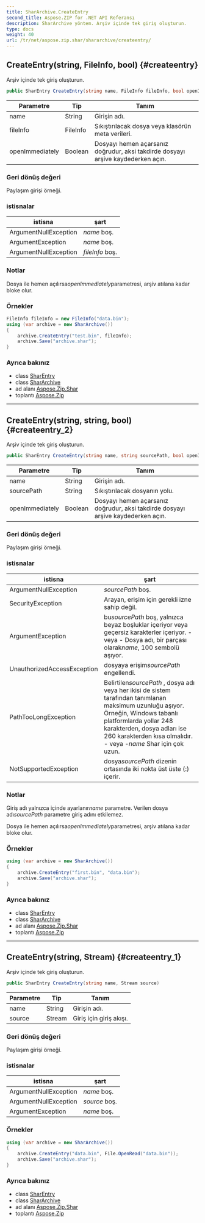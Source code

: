 ```yaml
---
title: SharArchive.CreateEntry
second_title: Aspose.ZIP for .NET API Referansı
description: SharArchive yöntem. Arşiv içinde tek giriş oluşturun.
type: docs
weight: 40
url: /tr/net/aspose.zip.shar/shararchive/createentry/
---
```

## CreateEntry(string, FileInfo, bool) {#createentry}

Arşiv içinde tek giriş oluşturun.

```csharp
public SharEntry CreateEntry(string name, FileInfo fileInfo, bool openImmediately = false)
```

| Parametre | Tip | Tanım |
| --- | --- | --- |
| name | String | Girişin adı. |
| fileInfo | FileInfo | Sıkıştırılacak dosya veya klasörün meta verileri. |
| openImmediately | Boolean | Dosyayı hemen açarsanız doğrudur, aksi takdirde dosyayı arşive kaydederken açın. |

### Geri dönüş değeri

Paylaşım girişi örneği.

### istisnalar

| istisna | şart |
| --- | --- |
| ArgumentNullException | *name* boş. |
| ArgumentException | *name* boş. |
| ArgumentNullException | *fileInfo* boş. |

### Notlar

Dosya ile hemen açılırsa*openImmediately*parametresi, arşiv atılana kadar bloke olur.

### Örnekler

```csharp
FileInfo fileInfo = new FileInfo("data.bin");
using (var archive = new SharArchive())
{
    archive.CreateEntry("test.bin", fileInfo);
    archive.Save("archive.shar");
}
```

### Ayrıca bakınız

* class [SharEntry](../../sharentry/)
* class [SharArchive](../)
* ad alanı [Aspose.Zip.Shar](../../shararchive/)
* toplantı [Aspose.Zip](../../../)

---

## CreateEntry(string, string, bool) {#createentry_2}

Arşiv içinde tek giriş oluşturun.

```csharp
public SharEntry CreateEntry(string name, string sourcePath, bool openImmediately = false)
```

| Parametre | Tip | Tanım |
| --- | --- | --- |
| name | String | Girişin adı. |
| sourcePath | String | Sıkıştırılacak dosyanın yolu. |
| openImmediately | Boolean | Dosyayı hemen açarsanız doğrudur, aksi takdirde dosyayı arşive kaydederken açın. |

### Geri dönüş değeri

Paylaşım girişi örneği.

### istisnalar

| istisna | şart |
| --- | --- |
| ArgumentNullException | *sourcePath* boş. |
| SecurityException | Arayan, erişim için gerekli izne sahip değil. |
| ArgumentException | bu*sourcePath* boş, yalnızca beyaz boşluklar içeriyor veya geçersiz karakterler içeriyor. - veya - Dosya adı, bir parçası olarak*name*, 100 sembolü aşıyor. |
| UnauthorizedAccessException | dosyaya erişim*sourcePath* engellendi. |
| PathTooLongException | Belirtilen*sourcePath* , dosya adı veya her ikisi de sistem tarafından tanımlanan maksimum uzunluğu aşıyor. Örneğin, Windows tabanlı platformlarda yollar 248 karakterden, dosya adları ise 260 karakterden kısa olmalıdır. - veya -*name* Shar için çok uzun. |
| NotSupportedException | dosya*sourcePath* dizenin ortasında iki nokta üst üste (:) içerir. |

### Notlar

Giriş adı yalnızca içinde ayarlanır*name* parametre. Verilen dosya adı*sourcePath* parametre giriş adını etkilemez.

Dosya ile hemen açılırsa*openImmediately*parametresi, arşiv atılana kadar bloke olur.

### Örnekler

```csharp
using (var archive = new SharArchive())
{
    archive.CreateEntry("first.bin", "data.bin");
    archive.Save("archive.shar");
}
```

### Ayrıca bakınız

* class [SharEntry](../../sharentry/)
* class [SharArchive](../)
* ad alanı [Aspose.Zip.Shar](../../shararchive/)
* toplantı [Aspose.Zip](../../../)

---

## CreateEntry(string, Stream) {#createentry_1}

Arşiv içinde tek giriş oluşturun.

```csharp
public SharEntry CreateEntry(string name, Stream source)
```

| Parametre | Tip | Tanım |
| --- | --- | --- |
| name | String | Girişin adı. |
| source | Stream | Giriş için giriş akışı. |

### Geri dönüş değeri

Paylaşım girişi örneği.

### istisnalar

| istisna | şart |
| --- | --- |
| ArgumentNullException | *name* boş. |
| ArgumentNullException | *source* boş. |
| ArgumentException | *name* boş. |

### Örnekler

```csharp
using (var archive = new SharArchive())
{
    archive.CreateEntry("data.bin", File.OpenRead("data.bin"));
    archive.Save("archive.shar");
}
```

### Ayrıca bakınız

* class [SharEntry](../../sharentry/)
* class [SharArchive](../)
* ad alanı [Aspose.Zip.Shar](../../shararchive/)
* toplantı [Aspose.Zip](../../../)


